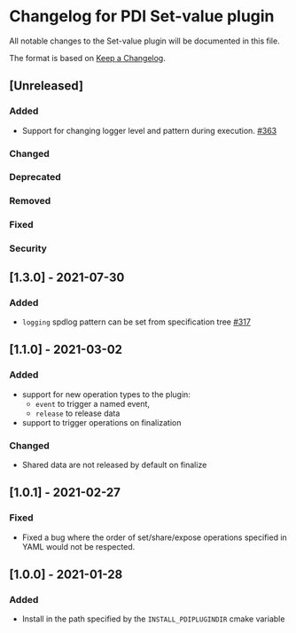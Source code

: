 # Changelog for PDI Set-value plugin
All notable changes to the Set-value plugin will be documented in this file.

The format is based on [Keep a Changelog](https://keepachangelog.com/en/1.0.0/).


## [Unreleased]

### Added
* Support for changing logger level and pattern during execution.
  [#363](https://gitlab.maisondelasimulation.fr/pdidev/pdi/-/issues/363)

### Changed

### Deprecated

### Removed

### Fixed

### Security


## [1.3.0] - 2021-07-30

### Added
* `logging` spdlog pattern can be set from specification tree
  [#317](https://gitlab.maisondelasimulation.fr/pdidev/pdi/-/issues/317)


## [1.1.0] - 2021-03-02

### Added
* support for new operation types to the plugin:
  - `event` to trigger a named event,
  - `release` to release data
* support to trigger operations on finalization

### Changed
* Shared data are not released by default on finalize


## [1.0.1] - 2021-02-27

### Fixed
* Fixed a bug where the order of set/share/expose operations specified in YAML
  would not be respected.


## [1.0.0] - 2021-01-28

### Added
* Install in the path specified by the `INSTALL_PDIPLUGINDIR` cmake variable
